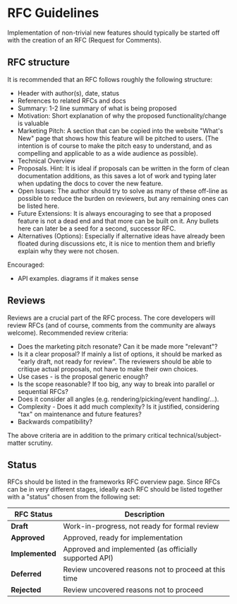 # RFC Guidelines

Implementation of non-trivial new features should typically be started off with the creation of an RFC (Request for Comments).


## RFC structure

It is recommended that an RFC follows roughly the following structure:

* Header with author(s), date, status
* References to related RFCs and docs
* Summary: 1-2 line summary of what is being proposed
* Motivation: Short explanation of why the proposed functionality/change is valuable
* Marketing Pitch: A section that can be copied into the website "What's New" page that shows how this feature will be pitched to users. (The intention is of course to make the pitch easy to understand, and as compelling and applicable to as a wide audience as possible).
* Technical Overview
* Proposals. Hint: It is ideal if proposals can be written in the form of clean documentation additions, as this saves a lot of work and typing later when updating the docs to cover the new feature.
* Open Issues: The author should try to solve as many of these off-line as possible to reduce the burden on reviewers, but any remaining ones can be listed here.
* Future Extensions: It is always encouraging to see that a proposed feature is not a dead end and that more can be built on it. Any bullets here can later be a seed for a second, successor RFC.
* Alternatives (Options): Especially if alternative ideas have already been floated during discussions etc, it is nice to mention them and briefly explain why they were not chosen.

Encouraged:
* API examples. diagrams if it makes sense


## Reviews

Reviews are a crucial part of the RFC process. The core developers will review RFCs (and of course, comments from the community are always welcome). Recommended review criteria:

* Does the marketing pitch resonate? Can it be made more "relevant"?
* Is it a clear proposal? If mainly a list of options, it should be marked as "early draft, not ready for review". The reviewers should be able to critique actual proposals, not have to make their own choices.
* Use cases - is the proposal generic enough?
* Is the scope reasonable? If too big, any way to break into parallel or sequential RFCs?
* Does it consider all angles (e.g. rendering/picking/event handling/...).
* Complexity - Does it add much complexity? Is it justified, considering "tax" on maintenance and future features?
* Backwards compatibility?

The above criteria are in addition to the primary critical technical/subject-matter scrutiny.


## Status

RFCs should be listed in the frameworks RFC overview page. Since RFCs can be in very different stages, ideally each RFC should be listed together with a "status" chosen from the following set:

| RFC Status       | Description |
| ---              | --- |
| **Draft**        | Work-in-progress, not ready for formal review |
| **Approved**     | Approved, ready for implementation |
| **Implemented**  | Approved and implemented (as officially supported API) |
| **Deferred**     | Review uncovered reasons not to proceed at this time |
| **Rejected**     | Review uncovered reasons not to proceed |
